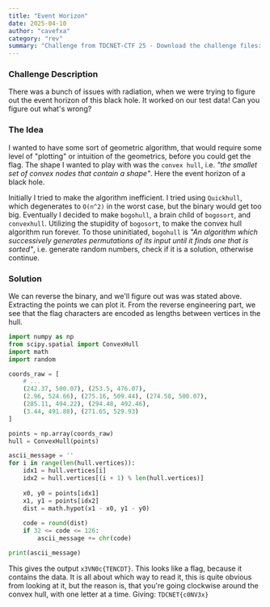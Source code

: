 ```yaml
---
title: "Event Horizon"
date: 2025-04-10
author: "cavefxa"
category: "rev"
summary: "Challenge from TDCNET-CTF 25 - Download the challenge files: [event_horizon.zip](/chall_files/event_horizon/handout.zip)"
---
```


### Challenge Description
There was a bunch of issues with radiation, when we were trying to figure out the event horizon of this black hole. It worked on our test data! Can you figure out what's wrong?

### The Idea
I wanted to have some sort of geometric algorithm, that would require some level of "plotting" or intuition of the geometrics, before you could get the flag. The shape I wanted to play with was the `convex hull`, i.e. *"the smallet set of convex nodes that contain a shape"*. Here the event horizon of a black hole.

Initially I tried to make the algorithm inefficient. I tried using `Quickhull`, which degenerates to `O(n^2)` in the worst case, but the binary would get too big. Eventually I decided to make `bogohull`, a brain child of `bogosort`, and `convexhull`. Utilizing the stupidity of `bogosort`, to make the convex hull algorithm run forever. To those uninitiated, `bogohull` is *"An algorithm which successively generates permutations of its input until it finds one that is sorted"*, i.e. generate random numbers, check if it is a solution, otherwise continue.

### Solution 
We can reverse the binary, and we'll figure out was was stated above. Extracting the points we can plot it. From the reverse engineering part, we see that the flag characters are encoded as lengths between vertices in the hull. 

```python
import numpy as np
from scipy.spatial import ConvexHull
import math
import random

coords_raw = [
    # ...
    (242.37, 500.07), (253.5, 476.07),
    (2.96, 524.66), (275.16, 509.44), (274.58, 500.07),
    (285.11, 494.22), (294.48, 492.46),
    (3.44, 491.88), (271.65, 529.93) 
]

points = np.array(coords_raw)
hull = ConvexHull(points)

ascii_message = ''
for i in range(len(hull.vertices)):
    idx1 = hull.vertices[i]
    idx2 = hull.vertices[(i + 1) % len(hull.vertices)]
    
    x0, y0 = points[idx1]
    x1, y1 = points[idx2]
    dist = math.hypot(x1 - x0, y1 - y0)
    
    code = round(dist)
    if 32 <= code <= 126:
        ascii_message += chr(code)

print(ascii_message)
```

This gives the output `x3VN0c{TENCDT}`. This looks like a flag, because it contains the data.
It is all about which way to read it, this is quite obvious from looking at it, but the reason is, 
that you're going clockwise around the convex hull, with one letter at a time. Giving:
`TDCNET{c0NV3x}`

